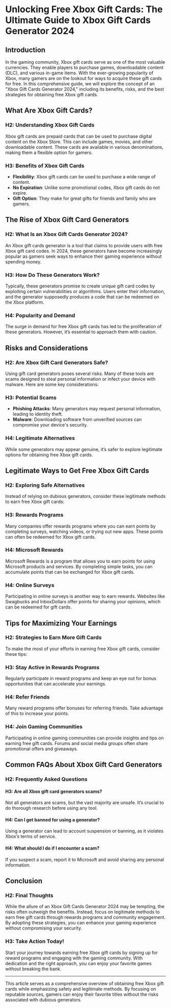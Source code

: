 # Unlocking Free Xbox Gift Cards: The Ultimate Guide to Xbox Gift Cards Generator 2024

## Introduction

In the gaming community, Xbox gift cards serve as one of the most valuable currencies. They enable players to purchase games, downloadable content (DLC), and various in-game items. With the ever-growing popularity of Xbox, many gamers are on the lookout for ways to acquire these gift cards for free. In this comprehensive guide, we will explore the concept of an "Xbox Gift Cards Generator 2024," including its benefits, risks, and the best strategies for obtaining free Xbox gift cards.

## What Are Xbox Gift Cards?

### H2: Understanding Xbox Gift Cards

Xbox gift cards are prepaid cards that can be used to purchase digital content on the Xbox Store. This can include games, movies, and other downloadable content. These cards are available in various denominations, making them a flexible option for gamers.

### H3: Benefits of Xbox Gift Cards

- **Flexibility**: Xbox gift cards can be used to purchase a wide range of content.
- **No Expiration**: Unlike some promotional codes, Xbox gift cards do not expire.
- **Gift Option**: They make for great gifts for friends and family who are gamers.

## The Rise of Xbox Gift Card Generators

### H2: What Is an Xbox Gift Cards Generator 2024?

An Xbox gift cards generator is a tool that claims to provide users with free Xbox gift card codes. In 2024, these generators have become increasingly popular as gamers seek ways to enhance their gaming experience without spending money.

### H3: How Do These Generators Work?

Typically, these generators promise to create unique gift card codes by exploiting certain vulnerabilities or algorithms. Users enter their information, and the generator supposedly produces a code that can be redeemed on the Xbox platform.

### H4: Popularity and Demand

The surge in demand for free Xbox gift cards has led to the proliferation of these generators. However, it’s essential to approach them with caution.

## Risks and Considerations

### H2: Are Xbox Gift Card Generators Safe?

Using gift card generators poses several risks. Many of these tools are scams designed to steal personal information or infect your device with malware. Here are some key considerations:

### H3: Potential Scams

- **Phishing Attacks**: Many generators may request personal information, leading to identity theft.
- **Malware**: Downloading software from unverified sources can compromise your device's security.

### H4: Legitimate Alternatives

While some generators may appear genuine, it’s safer to explore legitimate options for obtaining free Xbox gift cards. 

## Legitimate Ways to Get Free Xbox Gift Cards

### H2: Exploring Safe Alternatives

Instead of relying on dubious generators, consider these legitimate methods to earn free Xbox gift cards:

### H3: Rewards Programs

Many companies offer rewards programs where you can earn points by completing surveys, watching videos, or trying out new apps. These points can often be redeemed for Xbox gift cards.

### H4: Microsoft Rewards

Microsoft Rewards is a program that allows you to earn points for using Microsoft products and services. By completing simple tasks, you can accumulate points that can be exchanged for Xbox gift cards.

### H4: Online Surveys

Participating in online surveys is another way to earn rewards. Websites like Swagbucks and InboxDollars offer points for sharing your opinions, which can be redeemed for gift cards.

## Tips for Maximizing Your Earnings

### H2: Strategies to Earn More Gift Cards

To make the most of your efforts in earning free Xbox gift cards, consider these tips:

### H3: Stay Active in Rewards Programs

Regularly participate in reward programs and keep an eye out for bonus opportunities that can accelerate your earnings.

### H4: Refer Friends

Many reward programs offer bonuses for referring friends. Take advantage of this to increase your points.

### H4: Join Gaming Communities

Participating in online gaming communities can provide insights and tips on earning free gift cards. Forums and social media groups often share promotional offers and giveaways.

## Common FAQs About Xbox Gift Card Generators

### H2: Frequently Asked Questions

#### H3: Are all Xbox gift card generators scams?

Not all generators are scams, but the vast majority are unsafe. It’s crucial to do thorough research before using any tool.

#### H4: Can I get banned for using a generator?

Using a generator can lead to account suspension or banning, as it violates Xbox’s terms of service.

#### H4: What should I do if I encounter a scam?

If you suspect a scam, report it to Microsoft and avoid sharing any personal information.

## Conclusion

### H2: Final Thoughts

While the allure of an Xbox Gift Cards Generator 2024 may be tempting, the risks often outweigh the benefits. Instead, focus on legitimate methods to earn free gift cards through rewards programs and community engagement. By adopting these strategies, you can enhance your gaming experience without compromising your security.

### H3: Take Action Today!

Start your journey towards earning free Xbox gift cards by signing up for reward programs and engaging with the gaming community. With dedication and the right approach, you can enjoy your favorite games without breaking the bank.

---

This article serves as a comprehensive overview of obtaining free Xbox gift cards while emphasizing safety and legitimate methods. By focusing on reputable sources, gamers can enjoy their favorite titles without the risks associated with dubious generators.
